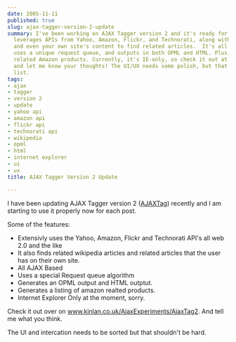 ```yaml
---
date: 2005-11-11
published: true
slug: ajax-tagger-version-2-update
summary: I've been working on AJAX Tagger version 2 and it's ready for everyday use!  It
  leverages APIs from Yahoo, Amazon, Flickr, and Technorati, along with Wikipedia
  and even your own site's content to find related articles.  It's all AJAX-based,
  uses a unique request queue, and outputs in both OPML and HTML. Plus, it even suggests
  related Amazon products. Currently, it's IE-only, so check it out at www.kinlan.co.uk/AjaxExperiments/AjaxTag2
  and let me know your thoughts! The UI/UX needs some polish, but that's next on my
  list.
tags:
- ajax
- tagger
- version 2
- update
- yahoo api
- amazon api
- flickr api
- technorati api
- wikipedia
- opml
- html
- internet explorer
- ui
- ux
title: AJAX Tagger Version 2 Update

---
```

I have been updating AJAX Tagger version 2 (<a href="http://www.kinlan.co.uk/AjaxExperiments/AjaxTag2">AJAXTag</a>) recently and I am starting to use it properly now for each post.<p />Some of the features:<ul>
<li>Extensivly uses the Yahoo, Amazon, Flickr and Technorati API's all web 2.0 and the like</li>
<li>It also finds related wikipedia articles and related articles that the user has on their own site.</li>
<li>All AJAX Based</li>
<li>Uses a special Request queue algorithm</li>
<li>Generates an OPML output and HTML outptut.</li>
<li>Generates a listing of amazon realted products.</li>
<li>Internet Explorer Only at the moment, sorry.</li>
</ul>Check it out over on <a href="http://www.kinlan.co.uk/AjaxExperiments/AjaxTag2">www.kinlan.co.uk/AjaxExperiments/AjaxTag2</a>. And tell me what you think.<p />The UI and intercation needs to be sorted but that shouldn't be hard.<p />

